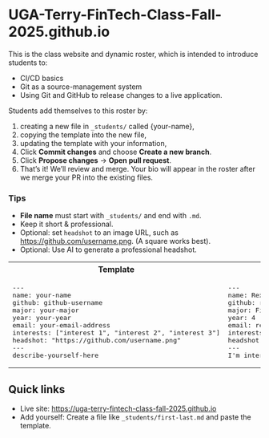 # UGA-Terry-FinTech-Class-Fall-2025.github.io

This is the class website and dynamic roster, which is intended to introduce students to:
* CI/CD basics
* Git as a source-management system
* Using Git and GitHub to release changes to a live application.


Students add themselves to this roster by:
1. creating a new file in `_students/` called {your-name},
2. copying the template into the new file,
3. updating the template with your information,
4. Click **Commit changes** and choose **Create a new branch**.  
5. Click **Propose changes** → **Open pull request**.  
6. That’s it! We’ll review and merge. Your bio will appear in the roster after we merge your PR into the existing files.

### Tips
- **File name** must start with `_students/` and end with `.md`.  
- Keep it short & professional.  
- Optional: set `headshot` to an image URL, such as https://github.com/username.png.  (A square works best).
- Optional: Use AI to generate a professional headshot.


<table>
<tr>
<th>Template</th>
<th>Rex's Example</th>
</tr>
<tr>
<td>
<pre>
---
name: your-name
github: github-username
major: your-major
year: your-year
email: your-email-address
interests: ["interest 1", "interest 2", "interest 3"]
headshot: "https://github.com/username.png"
---
describe-yourself-here
</pre>
</td>
<td>
<pre>
---
name: Rex VanHorn
github: rexyo
major: Finance
year: 4
email: rex@example.edu
interests: ["fintech", "ai", "payments"]
headshot: "https://github.com/RexVH.png"
---
I'm interested in GenAI for FinTech, college football, and working as little as possible.
</pre>
</td>
</tr>
</table>

## Quick links
- Live site: https://uga-terry-fintech-class-fall-2025.github.io
- Add yourself: Create a file like `_students/first-last.md` and paste the template.


